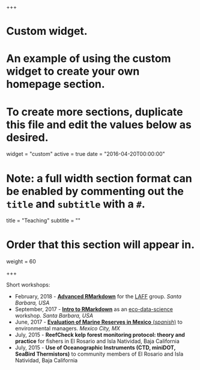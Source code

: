 +++
# Custom widget.
# An example of using the custom widget to create your own homepage section.
# To create more sections, duplicate this file and edit the values below as desired.
widget = "custom"
active = true
date = "2016-04-20T00:00:00"

# Note: a full width section format can be enabled by commenting out the `title` and `subtitle` with a `#`.
title = "Teaching"
subtitle = ""

# Order that this section will appear in.
weight = 60

+++

Short workshops:

- February, 2018 - [**Advanced RMarkdown**](http://villasenor-derbez.com/LAFF_R/) for the [LAFF](http://www.laff.bren.ucsb.edu) group. *Santa Barbara, USA*
- September, 2017 - [**Intro to RMarkdown**](http://www.villasenor-derbez.com/intro2Rmd/) as an [eco-data-science](https://eco-data-science.github.io/) workshop. *Santa Barbara, USA*
- June, 2017 - [**Evaluation of Marine Reserves in Mexico** (*spanish*)](http://www.villasenor-derbez.com/CursoMAREA/) to environmental managers. *Mexico City, MX*
- July, 2015 - **ReefCheck kelp forest monitoring protocol: theory and practice** for fishers in El Rosario and Isla Natividad, Baja California
- July, 2015 - **Use of Oceanographic Instruments (CTD, miniDOT, SeaBird Thermistors)** to community members of El Rosario and Isla Natividad, Baja California
